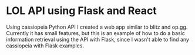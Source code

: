 # LOL API using Flask and React

Using cassiopeia Python API I created a web app similar to blitz and op.gg. Currently it has small features, but this is an example of how to do a basic information retrieval using the API with Flask, since I wasn't able to find any cassiopeia with Flask examples. 

